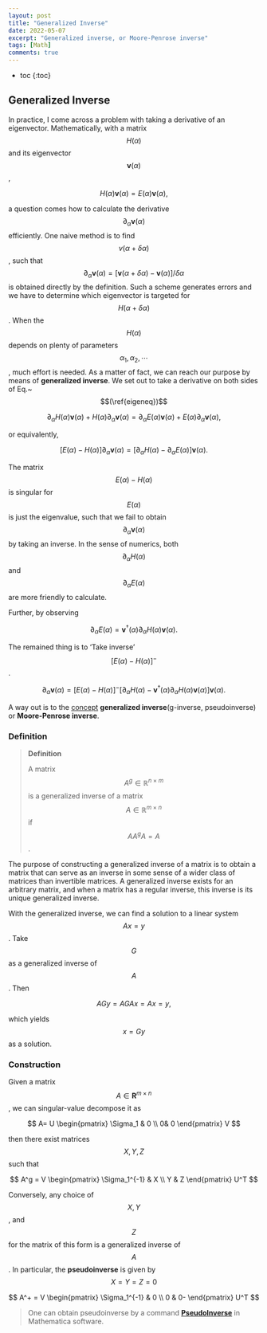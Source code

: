 ```yaml
---
layout: post
title: "Generalized Inverse"
date: 2022-05-07
excerpt: "Generalized inverse, or Moore-Penrose inverse"
tags: [Math]
comments: true
---
```


* toc
{:toc}

## Generalized Inverse

In practice, I come across a problem with taking a derivative of an eigenvector. Mathematically,  with  a matrix $$H(\alpha)$$ and its eigenvector $$\mathbf v(\alpha)$$, 

$$
H(\alpha )\mathbf v(\alpha )=E(\alpha)\mathbf v(\alpha),
\label{eigeneq} 
$$

a question comes how to calculate the derivative $$\partial_\alpha\mathbf v(\alpha )$$ efficiently. One naive method is to find $$v(\alpha+\delta \alpha )$$, such that $$\partial_\alpha \mathbf v(\alpha)=[\mathbf v(\alpha+\delta\alpha)-\mathbf v(\alpha)]/\delta\alpha$$ is obtained directly by the definition. Such a scheme generates errors and we have to determine which eigenvector is targeted for 
$$H(\alpha+\delta\alpha)$$. When the $$H(\alpha)$$ depends on plenty of parameters $$\alpha_1,\alpha_2,\cdots$$, much effort is needed. 
As a matter of fact, we can reach our purpose by means of __generalized inverse__. We set out to take a derivative on both sides of Eq.~$$(\ref{eigeneq})$$

$$
\partial_\alpha H(\alpha)\mathbf v(\alpha)+H(\alpha)\partial_\alpha\mathbf v(\alpha)=\partial_\alpha E(\alpha)\mathbf v(\alpha)+E(\alpha) \partial_\alpha\mathbf v(\alpha),
$$

or equivalently,

$$
[E(\alpha)-H(\alpha)]\partial_\alpha\mathbf v(\alpha) = [\partial_\alpha H(\alpha)-\partial_\alpha E(\alpha)] \mathbf v(\alpha).
$$

The matrix $$E(\alpha)-H(\alpha)$$ is singular for  $$E(\alpha)$$ is just the eigenvalue, such that we fail to obtain $$\partial_\alpha\mathbf v(\alpha)$$ by taking an inverse. 
In the sense of numerics, both $$\partial_\alpha H(\alpha)$$ and $$\partial_\alpha E(\alpha)$$ are more friendly to calculate. 

Further, by observing 

$$
\partial_\alpha E(\alpha) = \mathbf v^\dagger (\alpha )\partial_\alpha H(\alpha)\mathbf v(\alpha).
$$

The remained thing is to ‘Take inverse’ $$[E(\alpha)-H(\alpha)]^-$$.

$$
\partial_\alpha \mathbf v(\alpha) = [E(\alpha)-H(\alpha)]^-[\partial_\alpha H(\alpha)-\mathbf v^\dagger (\alpha )\partial_\alpha H(\alpha)\mathbf v(\alpha)]\mathbf v(\alpha).
$$

A way out is to the [concept](https://en.wikipedia.org/wiki/Generalized_inverse) __generalized inverse__(g-inverse, pseudoinverse) or __Moore-Penrose inverse__.

### Definition

>  **Definition** 
>
>  A matrix $$A^g\in \mathbb R ^{n\times m }$$ is a generalized inverse of a matrix $$A\in \mathbb R^{m\times n }$$ if $$A A^gA=A$$. 

The purpose of constructing a generalized inverse of a matrix is to obtain a matrix that can serve as an inverse in some sense of a wider class of matrices than invertible matrices. A generalized inverse exists for an arbitrary matrix, and when a matrix has a regular inverse, this inverse is its unique generalized inverse. 

With the generalized inverse, we can find a solution to a linear system $$Ax=y$$. Take $$G$$ as a generalized inverse of $$A$$. Then 

$$
AGy=AGAx=Ax=y,
$$

which yields $$x=Gy$$ as a solution. 

### Construction

Given a matrix $$A\in \mathbf R^{m\times n }$$, we can singular-value decompose it as 

$$
A= U \begin{pmatrix}
\Sigma_1  & 0 \\ 0& 0
\end{pmatrix} V
$$

then there exist matrices $$X, Y,Z$$ such that 

$$
A^g = V \begin{pmatrix} \Sigma_1^{-1}  & X \\ Y & Z \end{pmatrix} U^T
$$

Conversely, any choice of $$X,Y$$, and $$Z$$ for the matrix of this form is a generalized inverse of $$A$$. In particular, the __pseudoinverse__ is given by $$X=Y=Z=0$$

$$
A^+ = V \begin{pmatrix} \Sigma_1^{-1}  & 0 \\ 0 & 0- \end{pmatrix} U^T
$$


> One can obtain pseudoinverse by a command [__PseudoInverse__](https://reference.wolfram.com/language/ref/PseudoInverse.html) in Mathematica software. 


